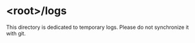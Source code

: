 \<root\>/logs
===========

This directory is dedicated to temporary logs. Please do not synchronize it with git.
